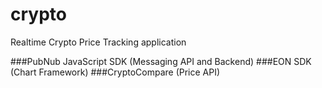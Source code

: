 # crypto
Realtime Crypto Price Tracking application

###PubNub JavaScript SDK (Messaging API and Backend)
###EON SDK (Chart Framework)
###CryptoCompare (Price API)